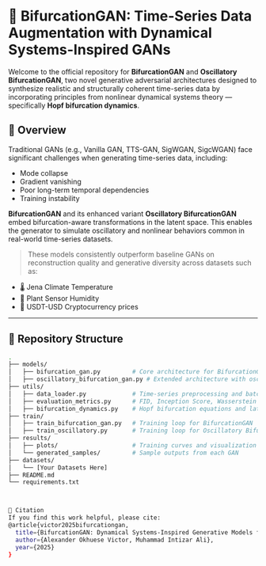 # 🧠 BifurcationGAN: Time-Series Data Augmentation with Dynamical Systems-Inspired GANs

Welcome to the official repository for **BifurcationGAN** and **Oscillatory BifurcationGAN**, two novel generative adversarial architectures designed to synthesize realistic and structurally coherent time-series data by incorporating principles from nonlinear dynamical systems theory — specifically **Hopf bifurcation dynamics**.

## 🚀 Overview

Traditional GANs (e.g., Vanilla GAN, TTS-GAN, SigWGAN, SigcWGAN) face significant challenges when generating time-series data, including:
- Mode collapse
- Gradient vanishing
- Poor long-term temporal dependencies
- Training instability

**BifurcationGAN** and its enhanced variant **Oscillatory BifurcationGAN** embed bifurcation-aware transformations in the latent space. This enables the generator to simulate oscillatory and nonlinear behaviors common in real-world time-series datasets.

> These models consistently outperform baseline GANs on reconstruction quality and generative diversity across datasets such as:
- 🌡️ Jena Climate Temperature
- 🌱 Plant Sensor Humidity
- 💱 USDT-USD Cryptocurrency prices

---

## 📁 Repository Structure

```bash
.
├── models/
│   ├── bifurcation_gan.py         # Core architecture for BifurcationGAN
│   ├── oscillatory_bifurcation_gan.py # Extended architecture with oscillation loss
├── utils/
│   ├── data_loader.py             # Time-series preprocessing and batching
│   ├── evaluation_metrics.py      # FID, Inception Score, Wasserstein Loss, etc.
│   ├── bifurcation_dynamics.py    # Hopf bifurcation equations and latent path modeling
├── train/
│   ├── train_bifurcation_gan.py   # Training loop for BifurcationGAN
│   ├── train_oscillatory.py       # Training loop for Oscillatory BifurcationGAN
├── results/
│   ├── plots/                     # Training curves and visualization
│   └── generated_samples/         # Sample outputs from each GAN
├── datasets/
│   └── [Your Datasets Here]
├── README.md
└── requirements.txt



📝 Citation
If you find this work helpful, please cite:
@article{victor2025bifurcationgan,
  title={BifurcationGAN: Dynamical Systems-Inspired Generative Models for Robust Time-Series Augmentation},
  author={Alexander Okhuese Victor, Muhammad Intizar Ali},
  year={2025}
}

